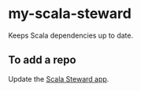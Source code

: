 # my-scala-steward
Keeps Scala dependencies up to date.

## To add a repo
Update the [Scala Steward app](https://github.com/settings/installations/53055575).

